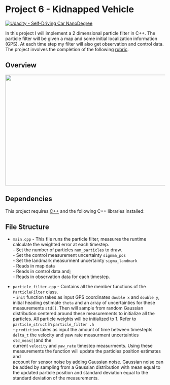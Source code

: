 # Project 6 - Kidnapped Vehicle

[![Udacity - Self-Driving Car NanoDegree](https://s3.amazonaws.com/udacity-sdc/github/shield-carnd.svg)](http://www.udacity.com/drive)

In this project I will implement a 2 dimensional particle filter in C++. The particle filter will be given a map and some initial localization information (GPS). At each time step my filter will also get observation and control data.  The project involves the completion of the following [rubric](https://review.udacity.com/#!/rubrics/747/view).
  

Overview
---

<p align="center">
<img width="600" height="350" src="https://github.com/silverwhere/Self-Driving-Car-Nanodegree---Udacity/blob/main/Project%205%20-%20Extended%20Kalman%20Filter/img/overview.jpeg"
</p>


Dependencies
---

This project requires [C++](https://isocpp.org/) and the following C++ libraries installed:  
  

  
File Structure
---

* `main.cpp` -  This file runs the particle filter, measures the runtime calculate the weighted error at each timestep.  
             -  Set the number of particles `num_particles` to draw.  
             -  Set the control measurement uncertainty `signma_pos`  
             -  Set the landmark measurment uncertainty `sigma_landmark`  
             -  Reads in map data  
             -  Reads in control data and;  
             -  Reads in observation data for each timestep.  

* `particle_filter.cpp` - Contains all the member functions of the `ParticleFilter` class.  
                        - `init` function takes as input GPS coordinates `double x` and `double y`,  initial heading estimate `theta` and an array of uncertainties for these                              measurements `std[]`.  Then will sample from random Gaussian distribution centered around these measurements to initialize all the particles.
                           All particle weights will be initialized to 1.  Refer to `particle_struct` in `particle_filter .h`  
                        - `prediction` takes as input the amount of time between timestepts `delta_t` the velocity and yaw rate measurment uncertainties `std_meas[]`and the  
                           current `velocity` and `yaw_rate` timestep measurments.  Using these measurements the function will update the particles position estimates and  
                           account for sensor noise by adding Gaussian noise.  Gaussian noise can be added by sampling from a Gaussian distribution with mean equal to the 
                           updated particle position and standard deviation equal to the standard deviation of the measurements.
                      
                          



